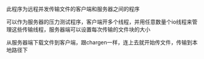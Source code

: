 此程序为远程并发传输文件的客户端和服务器之间的程序

可以作为服务器的压力测试程序，客户端开多个线程，并用任意数量个io线程来管理这些传输线程，服务器端可以设置每次传输的文件块的大小

从服务器端下载文件到客户端，跟chargen一样，连上去就开始传文件，传输到本地路径下
